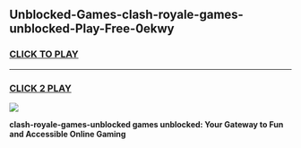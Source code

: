 
## Unblocked-Games-clash-royale-games-unblocked-Play-Free-0ekwy
<h3>
<a href="https://premium76.site?title=clash-royale-games-unblocked&ref=18A">CLICK TO PLAY</a></h3>
<hr>

<h3>
<a href="https://premium76.site?title=clash-royale-games-unblocked&ref=18A">CLICK 2 PLAY</a>
  
</h3>

<a href="https://premium76.site?title=clash-royale-games-unblocked&ref=18A"><img src="https://clearcache.store/games.png"></a>


**clash-royale-games-unblocked games unblocked: Your Gateway to Fun and Accessible Online Gaming**
